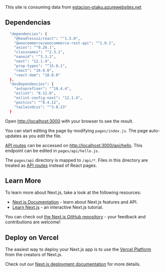 
This site is consuming data from
[estacion-otaku.azurewebsites.net](http://estacion-otaku.azurewebsites.net/wp-admin)
## Dependencias
```bash
  "dependencies": {
    "@headlessui/react": "^1.5.0",
    "@woocommerce/woocommerce-rest-api": "^1.0.1",
    "axios": "^0.26.1",
    "classnames": "^2.3.1",
    "nanoid": "^3.3.2",
    "next": "12.1.4",
    "prop-types": "^15.8.1",
    "react": "18.0.0",
    "react-dom": "18.0.0"
  },
  "devDependencies": {
    "autoprefixer": "^10.4.4",
    "eslint": "8.12.0",
    "eslint-config-next": "12.1.4",
    "postcss": "^8.4.12",
    "tailwindcss": "^3.0.23"
  }
```

Open [http://localhost:3000](http://localhost:3000) with your browser to see the result.

You can start editing the page by modifying `pages/index.js`. The page auto-updates as you edit the file.

[API routes](https://nextjs.org/docs/api-routes/introduction) can be accessed on [http://localhost:3000/api/hello](http://localhost:3000/api/hello). This endpoint can be edited in `pages/api/hello.js`.

The `pages/api` directory is mapped to `/api/*`. Files in this directory are treated as [API routes](https://nextjs.org/docs/api-routes/introduction) instead of React pages.

## Learn More

To learn more about Next.js, take a look at the following resources:

- [Next.js Documentation](https://nextjs.org/docs) - learn about Next.js features and API.
- [Learn Next.js](https://nextjs.org/learn) - an interactive Next.js tutorial.

You can check out [the Next.js GitHub repository](https://github.com/vercel/next.js/) - your feedback and contributions are welcome!

## Deploy on Vercel

The easiest way to deploy your Next.js app is to use the [Vercel Platform](https://vercel.com/new?utm_medium=default-template&filter=next.js&utm_source=create-next-app&utm_campaign=create-next-app-readme) from the creators of Next.js.

Check out our [Next.js deployment documentation](https://nextjs.org/docs/deployment) for more details.
